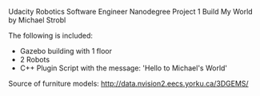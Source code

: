 Udacity Robotics Software Engineer Nanodegree 
Project 1 Build My World by Michael Strobl

The following is included:
- Gazebo building with 1 floor
- 2 Robots 
- C++ Plugin Script with the message: 'Hello to Michael's World'

Source of furniture models:
http://data.nvision2.eecs.yorku.ca/3DGEMS/

